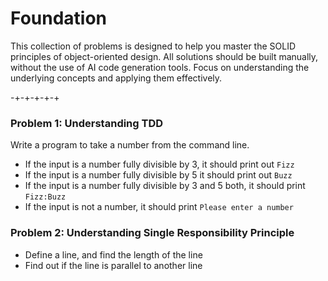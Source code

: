 # Foundation

This collection of problems is designed to help you master the SOLID principles of object-oriented design. All solutions should be built manually, without the use of AI code generation tools.  Focus on understanding the underlying concepts and applying them effectively.

-+-+-+-+-+

### Problem 1: Understanding TDD

Write a program to take a number from the command line.
* If the input is a number fully divisible by 3, it should print out `Fizz`
* If the input is a number fully divisible by 5 it should print out `Buzz`
* If the input is a number fully divisible by 3 and 5 both, it should print `Fizz:Buzz`
* If the input is not a number, it should print `Please enter a number`


### Problem 2: Understanding Single Responsibility Principle

* Define a line, and find the length of the line
* Find out if the line is parallel to another line